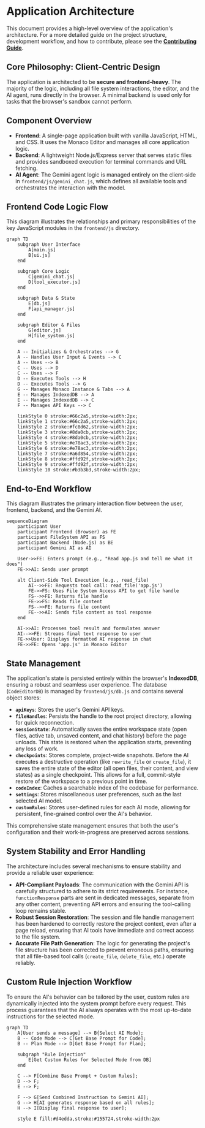 # Application Architecture

This document provides a high-level overview of the application's architecture. For a more detailed guide on the project structure, development workflow, and how to contribute, please see the **[Contributing Guide](./CONTRIBUTING.md)**.

## Core Philosophy: Client-Centric Design

The application is architected to be **secure and frontend-heavy**. The majority of the logic, including all file system interactions, the editor, and the AI agent, runs directly in the browser. A minimal backend is used only for tasks that the browser's sandbox cannot perform.

## Component Overview

*   **Frontend**: A single-page application built with vanilla JavaScript, HTML, and CSS. It uses the Monaco Editor and manages all core application logic.
*   **Backend**: A lightweight Node.js/Express server that serves static files and provides sandboxed execution for terminal commands and URL fetching.
*   **AI Agent**: The Gemini agent logic is managed entirely on the client-side in `frontend/js/gemini_chat.js`, which defines all available tools and orchestrates the interaction with the model.

## Frontend Code Logic Flow

This diagram illustrates the relationships and primary responsibilities of the key JavaScript modules in the `frontend/js` directory.

```mermaid
graph TD
    subgraph User Interface
        A[main.js]
        B[ui.js]
    end

    subgraph Core Logic
        C[gemini_chat.js]
        D[tool_executor.js]
    end

    subgraph Data & State
        E[db.js]
        F[api_manager.js]
    end

    subgraph Editor & Files
        G[editor.js]
        H[file_system.js]
    end

    A -- Initializes & Orchestrates --> G
    A -- Handles User Input & Events --> C
    A -- Uses --> B
    C -- Uses --> D
    C -- Uses --> F
    D -- Executes Tools --> H
    D -- Executes Tools --> G
    G -- Manages Monaco Instance & Tabs --> A
    E -- Manages IndexedDB --> A
    E -- Manages IndexedDB --> C
    F -- Manages API Keys --> C

    linkStyle 0 stroke:#66c2a5,stroke-width:2px;
    linkStyle 1 stroke:#66c2a5,stroke-width:2px;
    linkStyle 2 stroke:#fc8d62,stroke-width:2px;
    linkStyle 3 stroke:#8da0cb,stroke-width:2px;
    linkStyle 4 stroke:#8da0cb,stroke-width:2px;
    linkStyle 5 stroke:#e78ac3,stroke-width:2px;
    linkStyle 6 stroke:#e78ac3,stroke-width:2px;
    linkStyle 7 stroke:#a6d854,stroke-width:2px;
    linkStyle 8 stroke:#ffd92f,stroke-width:2px;
    linkStyle 9 stroke:#ffd92f,stroke-width:2px;
    linkStyle 10 stroke:#b3b3b3,stroke-width:2px;
```

## End-to-End Workflow

This diagram illustrates the primary interaction flow between the user, frontend, backend, and the Gemini AI.

```mermaid
sequenceDiagram
    participant User
    participant Frontend (Browser) as FE
    participant FileSystem API as FS
    participant Backend (Node.js) as BE
    participant Gemini AI as AI

    User->>FE: Enters prompt (e.g., "Read app.js and tell me what it does")
    FE->>AI: Sends user prompt

    alt Client-Side Tool Execution (e.g., read_file)
        AI-->>FE: Requests tool call: read_file('app.js')
        FE->>FS: Uses File System Access API to get file handle
        FS-->>FE: Returns file handle
        FE->>FS: Reads file content
        FS-->>FE: Returns file content
        FE-->>AI: Sends file content as tool response
    end

    AI->>AI: Processes tool result and formulates answer
    AI-->>FE: Streams final text response to user
    FE->>User: Displays formatted AI response in chat
    FE->>FE: Opens 'app.js' in Monaco Editor
```

## State Management

The application's state is persisted entirely within the browser's **IndexedDB**, ensuring a robust and seamless user experience. The database (`CodeEditorDB`) is managed by `frontend/js/db.js` and contains several object stores:

*   **`apiKeys`**: Stores the user's Gemini API keys.
*   **`fileHandles`**: Persists the handle to the root project directory, allowing for quick reconnection.
*   **`sessionState`**: Automatically saves the entire workspace state (open files, active tab, unsaved content, and chat history) before the page unloads. This state is restored when the application starts, preventing any loss of work.
*   **`checkpoints`**: Stores complete, project-wide snapshots. Before the AI executes a destructive operation (like `rewrite_file` or `create_file`), it saves the entire state of the editor (all open files, their content, and view states) as a single checkpoint. This allows for a full, commit-style restore of the workspace to a previous point in time.
*   **`codeIndex`**: Caches a searchable index of the codebase for performance.
*   **`settings`**: Stores miscellaneous user preferences, such as the last selected AI model.
*   **`customRules`**: Stores user-defined rules for each AI mode, allowing for persistent, fine-grained control over the AI's behavior.

This comprehensive state management ensures that both the user's configuration and their work-in-progress are preserved across sessions.

## System Stability and Error Handling

The architecture includes several mechanisms to ensure stability and provide a reliable user experience:

*   **API-Compliant Payloads**: The communication with the Gemini API is carefully structured to adhere to its strict requirements. For instance, `functionResponse` parts are sent in dedicated messages, separate from any other content, preventing API errors and ensuring the tool-calling loop remains stable.
*   **Robust Session Restoration**: The session and file handle management has been hardened to correctly restore the project context, even after a page reload, ensuring that AI tools have immediate and correct access to the file system.
*   **Accurate File Path Generation**: The logic for generating the project's file structure has been corrected to prevent erroneous paths, ensuring that all file-based tool calls (`create_file`, `delete_file`, etc.) operate reliably.

## Custom Rule Injection Workflow

To ensure the AI's behavior can be tailored by the user, custom rules are dynamically injected into the system prompt before every request. This process guarantees that the AI always operates with the most up-to-date instructions for the selected mode.

```mermaid
graph TD
    A[User sends a message] --> B{Select AI Mode};
    B -- Code Mode --> C[Get Base Prompt for Code];
    B -- Plan Mode --> D[Get Base Prompt for Plan];
    
    subgraph "Rule Injection"
        E[Get Custom Rules for Selected Mode from DB]
    end

    C --> F[Combine Base Prompt + Custom Rules];
    D --> F;
    E --> F;
    
    F --> G[Send Combined Instruction to Gemini AI];
    G --> H[AI generates response based on all rules];
    H --> I[Display final response to user];

    style E fill:#d4edda,stroke:#155724,stroke-width:2px
```
